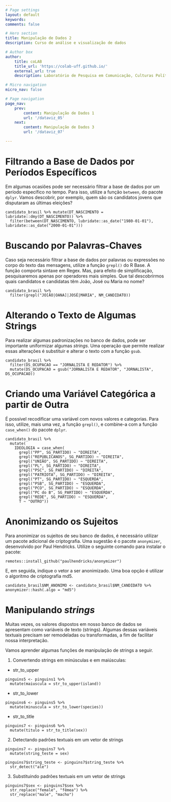 ```yaml
---
# Page settings
layout: default
keywords:
comments: false

# Hero section
title: Manipulação de Dados 2
description: Curso de análise e visualização de dados

# Author box
author:
    title: coLAB
    title_url: 'https://colab-uff.github.io/'
    external_url: true
    description: Laboratório de Pesquisa em Comunicação, Culturas Políticas e Economia da Colaboração

# Micro navigation
micro_nav: false

# Page navigation
page_nav:
    prev:
        content: Manipulação de Dados 1
        url: '/dataviz_05'
    next:
        content: Manipulação de Dados 3
        url: '/dataviz_07'

---
```



# Filtrando a Base de Dados por Períodos Específicos

Em algumas ocasiões pode ser necessário filtrar a base de dados por um período específico no tempo. Para isso, utilize a função `between`, do pacote `dplyr`. Vamos descobrir, por exemplo, quem são os candidatos jovens que disputaram as últimas eleições?

```
candidato_brasil %>% mutate(DT_NASCIMENTO = lubridate::dmy(DT_NASCIMENTO)) %>%
  filter(between(DT_NASCIMENTO, lubridate::as_date("1980-01-01"), lubridate::as_date("2000-01-01")))
```

# Buscando por Palavras-Chaves

Caso seja necessário filtrar a base de dados por palavras ou expressões no corpo do texto das mensagens, utilize a função `grepl()` do R Base. A função comporta sintaxe em Regex. Mas, para efeito de simplificação, pesquisaremos apenas por operadores mais simples. Que tal descobrirmos quais candidatos e candidatas têm João, José ou Maria no nome?

```
candidato_brasil %>% 
  filter(grepl("JO[ÃO|OANA]|JOSÉ|MARIA", NM_CANDIDATO))
```

# Alterando o Texto de Algumas Strings

Para realizar algumas padronizações no banco de dados, pode ser importante uniformizar algumas *strings*. Uma operação que permite realizar essas alterações é substituir e alterar o texto com a função `gsub`.

```
candidato_brasil %>% 
  filter(DS_OCUPACAO == "JORNALISTA E REDATOR") %>% 
  mutate(DS_OCUPACAO = gsub("JORNALISTA E REDATOR", "JORNALISTA", DS_OCUPACAO))
```

# Criando uma Variável Categórica a partir de Outra

É possível recodificar uma variável com novos valores e categorias. Para isso, utilize, mais uma vez, a função `grepl()`, e combine-a com a função `case_when()` do pacote `dplyr`.

```
candidato_brasil %>%
  mutate(
    IDEOLOGIA = case_when(
      grepl("PP", SG_PARTIDO) ~ "DIREITA",
      grepl("REPUBLICANOS", SG_PARTIDO) ~ "DIREITA",
      grepl("UNIÃO", SG_PARTIDO) ~ "DIREITA",
      grepl("PL", SG_PARTIDO) ~ "DIREITA",
      grepl("PSC", SG_PARTIDO) ~ "DIREITA",
      grepl("PATRIOTA", SG_PARTIDO) ~ "DIREITA",
      grepl("PT", SG_PARTIDO) ~ "ESQUERDA",
      grepl("PSB", SG_PARTIDO) ~ "ESQUERDA",
      grepl("PCO", SG_PARTIDO) ~ "ESQUERDA",
      grepl("PC do B", SG_PARTIDO) ~ "ESQUERDA",
      grepl("REDE", SG_PARTIDO) ~ "ESQUERDA",
      T ~ "OUTRO"))
 ```

# Anonimizando os Sujeitos

Para anonimizar os sujeitos de seu banco de dados, é necessário utilizar um pacote adicional de criptografia. Uma sugestão é o pacote `anonymizer`, desenvolvido por Paul Hendricks. Utilize o seguinte comando para instalar o pacote:

```
remotes::install_github("paulhendricks/anonymizer")
```

E, em seguida, indique o vetor a ser anonimizado. Uma boa opção é utilizar o algoritmo de criptografia md5.

```
candidato_brasil$NM_ANONIMO <- candidato_brasil$NM_CANDIDATO %>% anonymizer::hash(.algo = "md5")
```

# Manipulando *strings*

Muitas vezes, os valores dispostos em nosso banco de dados se apresentam como variáveis de texto (strings). Algumas dessas variáveis textuais precisam ser remodeladas ou transformadas, a fim de facilitar nossa interpretação.

Vamos aprender algumas funções de manipulação de strings a seguir.

1. Convertendo strings em minúsculas e em maiúsculas:

* str_to_upper

```
pinguins5 <- pinguins1 %>% 
  mutate(maiuscula = str_to_upper(island))
```

* str_to_lower

```
pinguins6 <- pinguins5 %>% 
  mutate(minuscula = str_to_lower(species))
```

* str_to_title

```
pinguins7 <- pinguins6 %>% 
  mutate(titulo = str_to_title(sex))
```

2. Detectando padrões textuais em um vetor de strings

```
pinguins7 <- pinguins7 %>% 
  mutate(string_teste = sex)

pinguins7$string_teste <- pinguins7$string_teste %>% 
  str_detect("ale")
```

3. Substituindo padrões textuais em um vetor de strings

```
pinguins7$sex <- pinguins7$sex %>% 
  str_replace("female", "fêmea") %>% 
  str_replace("male", "macho")
```


  
